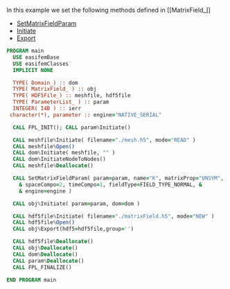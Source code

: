 In this example we set the following methods defined in [[MatrixField_]]

- [SetMatrixFieldParam](SetMatrixFieldParam.md)
- [Initiate](docs-api/MatrixField/Initiate.md)
- [Export](Export.md)

```fortran
PROGRAM main
  USE easifemBase
  USE easifemClasses
  IMPLICIT NONE
```

```fortran
  TYPE( Domain_) :: dom
  TYPE( MatrixField_ ) :: obj
  TYPE( HDF5File_) :: meshfile, hdf5file
  TYPE( ParameterList_ ) :: param
  INTEGER( I4B ) :: ierr
 character(*), parameter :: engine="NATIVE_SERIAL"
```

```fortran
  CALL FPL_INIT(); CALL param%Initiate()
```

```fortran
  CALL meshfile%Initiate( filename="./mesh.h5", mode="READ" )
  CALL meshfile%Open()
  CALL dom%Initiate( meshfile, "" )
  CALL dom%InitiateNodeToNodes()
  CALL meshfile%Deallocate()
```

```fortran
  CALL SetMatrixFieldParam( param=param, name="K", matrixProp="UNSYM", &
    & spaceCompo=2, timeCompo=1, fieldType=FIELD_TYPE_NORMAL, &
    & engine=engine )
```

```fortran
  CALL obj%Initiate( param=param, dom=dom )
```

```fortran
  CALL hdf5file%Initiate( filename="./matrixField.h5", mode="NEW" )
  CALL hdf5file%Open()
  CALL obj%Export(hdf5=hdf5file,group='')
```

```fortran
  CALL hdf5file%Deallocate()
  CALL obj%Deallocate()
  CALL dom%Deallocate()
  CALL param%Deallocate()
  CALL FPL_FINALIZE()
```

```fortran
END PROGRAM main
```
